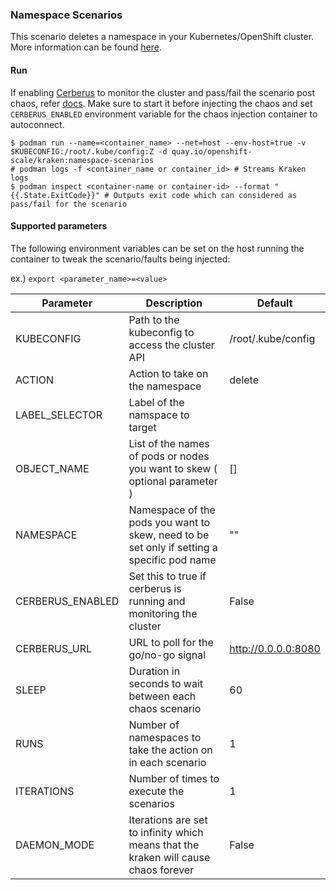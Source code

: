 ### Namespace Scenarios
This scenario deletes a namespace in your Kubernetes/OpenShift cluster. More information can be found [here](https://github.com/cloud-bulldozer/kraken/blob/master/docs/namespace_scenarios.md).

#### Run
If enabling [Cerberus](https://github.com/cloud-bulldozer/kraken#kraken-scenario-passfail-criteria-and-report) to monitor the cluster and pass/fail the scenario post chaos, refer [docs](https://github.com/cloud-bulldozer/kraken-hub/tree/main/docs/cerberus.md). Make sure to start it before injecting the chaos and set `CERBERUS_ENABLED` environment variable for the chaos injection container to autoconnect.

```
$ podman run --name=<container_name> --net=host --env-host=true -v $KUBECONFIG:/root/.kube/config:Z -d quay.io/openshift-scale/kraken:namespace-scenarios
# podman logs -f <container_name or container_id> # Streams Kraken logs
$ podman inspect <container-name or container-id> --format "{{.State.ExitCode}}" # Outputs exit code which can considered as pass/fail for the scenario
```


#### Supported parameters

The following environment variables can be set on the host running the container to tweak the scenario/faults being injected:

ex.) 
`export <parameter_name>=<value>`

Parameter               | Description                                                           | Default
----------------------- | -----------------------------------------------------------------     | ------------------------------------ |
KUBECONFIG              | Path to the kubeconfig to access the cluster API                      | /root/.kube/config                   |
ACTION                  | Action to take on the namespace                                       | delete                                  |
LABEL_SELECTOR          | Label of the namspace to target                                       |                          |
OBJECT_NAME             | List of the names of pods or nodes you want to skew ( optional parameter )                   | []                                   |
NAMESPACE               | Namespace of the pods you want to skew, need to be set only if setting a specific pod name | ""                   |
CERBERUS_ENABLED        | Set this to true if cerberus is running and monitoring the cluster    | False                                |
CERBERUS_URL            | URL to poll for the go/no-go signal                                   | http://0.0.0.0:8080                  |
SLEEP                   | Duration in seconds to wait between each chaos scenario               | 60                                   |
RUNS                    | Number of namespaces to take the action on in each scenario           | 1                                    |
ITERATIONS              | Number of times to execute the scenarios                              | 1                                    |
DAEMON_MODE             | Iterations are set to infinity which means that the kraken will cause chaos forever | False                  |

